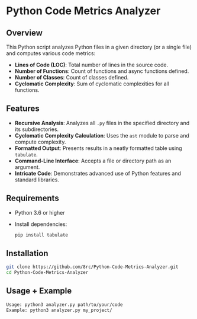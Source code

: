 # Python Code Metrics Analyzer

## Overview

This Python script analyzes Python files in a given directory (or a single file) and computes various code metrics:

- **Lines of Code (LOC)**: Total number of lines in the source code.
- **Number of Functions**: Count of functions and async functions defined.
- **Number of Classes**: Count of classes defined.
- **Cyclomatic Complexity**: Sum of cyclomatic complexities for all functions.

## Features

- **Recursive Analysis**: Analyzes all `.py` files in the specified directory and its subdirectories.
- **Cyclomatic Complexity Calculation**: Uses the `ast` module to parse and compute complexity.
- **Formatted Output**: Presents results in a neatly formatted table using `tabulate`.
- **Command-Line Interface**: Accepts a file or directory path as an argument.
- **Intricate Code**: Demonstrates advanced use of Python features and standard libraries.

## Requirements

- Python 3.6 or higher
- Install dependencies:

  ```bash
  pip install tabulate
  ```

## Installation

 ```bash
 git clone https://github.com/8rc/Python-Code-Metrics-Analyzer.git
 cd Python-Code-Metrics-Analyzer
 ```

## Usage + Example

 ```bash
 Usage: python3 analyzer.py path/to/your/code
 Example: python3 analyzer.py my_project/
 ```